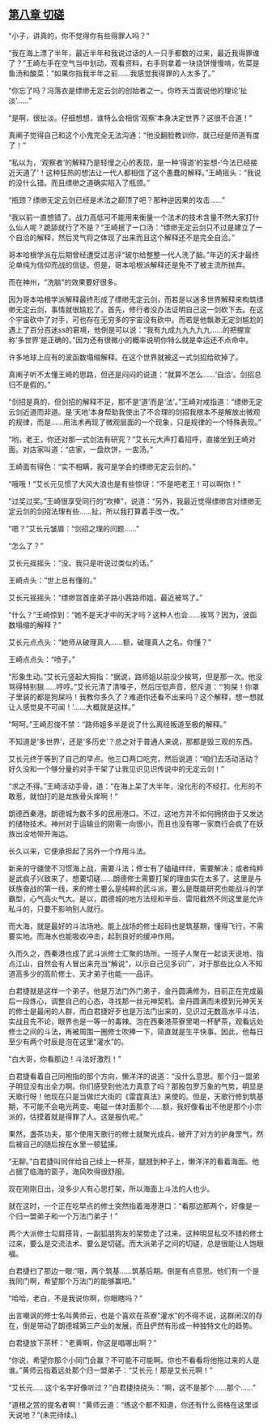## [第八章 切磋](https://www.xxbiquge.com/11_11207/9015486.html)


  “小子，讲真的，你不觉得你有些得罪人吗？”

  “我在海上漂了半年，最近半年和我说过话的人一只手都数的过来，最近我得罪谁了？”王崎左手在空气当中划动，观看资料，右手则拿着一块烧饼慢慢啃，佐菜是鱼汤和酸菜：“如果你指我半年之前……我感觉我得罪的人太多了。”

  “你忘了吗？冯落衣是缥缈无定云剑的创始者之一。你昨天当面说他的理论‘扯淡’……”

  “是啊，很扯淡。仔细想想，谁特么会相信‘观察’本身决定世界？这很不合道！”

  真阐子觉得自己和这个小鬼完全无法沟通：“他没翻脸教训你，就已经是师道有度了！”

  “私以为，‘观察者’的解释乃是轻慢之心的表现，是一种‘得道’的妄想-‘今法已经接近天道了’！这种狂热的想法让一代人都相信了这个愚蠢的解释。”王崎摇头：“我说的没什么错。而且缥缈之道确实陷入了瓶颈。”

  “瓶颈？缥缈无定云剑已经是术法之巅顶了吧？那种逆因果的攻击……”

  “我以前一直想错了。战力高低可不能用来衡量一个法术的技术含量不然大家打什么仙人呢？跪舔就行了不是？”王崎抿了一口汤：“缥缈无定云剑只不过是建立了一个自洽的解释，然后灵气将之体现了出来而且这个解释还不是完全自洽。”

  哥本哈根学派在后期曾经遭受过恶评“玻尔给整整一代人洗了脑。”年迈的天才最终沦单纯为信仰而战的信徒。但是，哥本哈根派解释还是免不了被主流所抛弃。

  而在神州，“洗脑”的效果要好很多。

  因为哥本哈根学派解释最终形成了缥缈无定云剑，而若是以迷多世界解释来构筑缥缈无定云剑，事情就很尴尬了。首先，修行者没办法证明自己这一剑砍下去。在这个宇宙砍中了对手，可也存在无穷多的宇宙没有砍中。而若是他飘渺无定剑尴尬的遇上了百分百迷ss的窘境，他倒是可以说：“我有九成九九九九九……的把握宣称‘多世界’是正确的。”因为还有很微小的概率说明你特么就是幸运还不点命中。

  许多地球上应有的波函数塌缩解释。在这个世界就被这一式剑招给砍掉了。

  真阐子听不太懂王崎的思路，但还是闷闷的说道：“就算不怎么……‘自洽’。剑招总归不是假的。”

  “剑招是真的，但剑招的解释不足，那不是‘道’而是‘法’。”王崎对戒指道：“缥缈无定云剑近道而非道。是‘天地’本身帮助我使出了不合理的剑招我根本不是解放出微观的规律，而是……用法术再现了微观层面的一个现象，只是规律的一个特殊表现。”

  “哟，老王，你还对那一式剑法有研究？”艾长元大声打着招呼，直接坐到王崎对面。对店家叫道：“店家，一盘炊饼，一盅汤。”

  王崎面有得色：“实不相瞒，我可是学会的缥缈无定云剑的。”

  “哦哦！”艾长元见惯了大风大浪也是有些惊讶：“不是吧老王！可以啊你！”

  “过奖过奖。”王崎很享受同行的“吹捧”，说道：“另外，我最近觉得缥缈宫对缥缈无定云剑的剑招法理有些……扯，所以我打算着手改一改。”

  “嗯？”艾长元皱眉：“剑招之理的问题……”

  “怎么了？”

  艾长元摇摇头：“没。我只是听说过类似的话。”

  王崎点头：“世上总有懂的。”

  艾长元摇摇头：“缥缈宫首座弟子路小茜路师姐，最近被骂了。”

  “什么？”王崎惊到：“她不是天才中的天才吗？这种人也会……挨骂？因为，波函数塌缩的解释？”

  艾长元点点头：“她师从破理真人……额，破理真人之名。你懂？”

  王崎点点头：“喷子。”

  “形象生动。”艾长元竖起大拇指：“据说，路师姐以前没少挨骂，但是那一次。他没骂得特别狠……哼哼。”艾长元清了清嗓子，然后压低声音，怒斥道：“‘狗屎！你罩子里装的都是狗屎吗！我教你多久了？难道你还看不出来吗？这个解释，想一想就让人感觉臭不可闻！’……大概就是这样。”

  “呵呵。”王崎忍俊不禁：“路师姐多半是说了什么离经叛道至极的解释。”

  不知道是‘多世界’，还是‘多历史’？总之对于普通人来说，那都是毁三观的东西。

  艾长元终于等到了自己的早点。他三口两口吃完，然后说道：“咱们去活动活动？好久没和一个够分量的对手干架了让我见识见识传说中的无定云剑！”

  “求之不得。”王崎活动手骨，道：“在海上呆了大半年，没化形的不经打。化形的不敢惹，就怕打的是龙族骨头痒啊！”

  朗德西秦港。朗德城为数不多的民用港口。不过，这地方并不如何拥挤由于又发达的储物技术。神州对于运输业的刚需一向很小，而且也没有哪一家商行会疯了在妖族出没地带开海运。

  长久以来，它便承担起了另外一个作用斗法。

  新来的守疆使不习惯海上战，需要斗法；修士有了磕磕绊绊，需要解决；或者纯粹是武疯子兴致来了，想要切磋……朗德修士需要打架的理由实在太多了。这里是与妖族奋战的第一线，来的修士要么是纯粹的武斗派，要么是既能研究也能战斗的学霸型，心气高火气大。是以，朗德城的地方法规和辛岳、雷阳截然不同这里是允许私斗的，只要不影响别人就行。

  而大海，就是最好的斗法场地。能上战场的修士起码也是筑基期，懂得飞行，不需要实地。而海水也能吸收冲击，起到良好的缓冲作用。

  久而久之，西秦港也成了武斗派修士汇聚的场所。一班子人聚在一起谈天说地、指点江山，自然会有人冒出来充当“解说”，以示自己见多识广，对于那些比众人不知道高多少的高阶修士、天才弟子也能一一品评。

  白君捷就是这样一个弟子。他是万法门外门弟子，金丹圆满修为，目前正在完成最后一段炼心，调整自己的心态，寻找那一丝元神契机。金丹圆满而未摸到元神天关的修士是最闲的人群，而白君捷好歹也是万法门出来的，见识过无数高水平斗法，实战且先不论，眼界也是一等一的毒辣。泡在西秦港茶寮里喝一杯酽茶，观看远处修士之间的斗法，再被周围一圈修士吹捧一下，简直就是生平快事。因此，他每日至少有两个时辰是泡在这里“灌水”的。

  “白大哥，你看那边！斗法好激烈！”

  白君捷看着自己同袍指的那个方向，懒洋洋的说道：“没什么意思。那个归一盟弟子明显没有出全力啊。你们感受到他法力真意了吗？那股包罗万象的气势，明显是天歌行呀！他现在只是当做烂大街的《雷霆真法》来使的。但是，天歌行修到筑基期，不可能不会电光两变、电磁一体对面那个……额，我好像看出不他是那个小宗派的，估摸着就是得罪了人。这是报仇呢。”

  果然，盏茶功夫，那个使用天歌行的修士就聚光成兵，破开了对方的护身罡气，然后被自己的随后按在水里一顿猛揍。

  “无聊。”白君捷叫同伴给自己续上一杯茶，腿翘到种子上，懒洋洋的看着海面。他占据了临海的窗子，海风吹得很舒服。

  现在刚刚日出，没多少人有心思打架，所以海面上斗法的人也少。

  就在这时，一个正在吃早点的修士突然指着海港港口：“看那边那两个，好像是一个归一盟弟子和一个万法门弟子！”

  两个大派修士勾肩搭背，一副狐朋狗友的架势走了过来。这种明显私交不错的修士过来，要么是交流法术、要么是切磋。而大派弟子之间的切磋，总是很能让人饱眼福。

  白君捷扫了那边一眼:“哦，两个筑基……筑基后期。倒是有点意思。他们有一个是我同门啊，希望那个万法门的能够赢吧。”

  “哈哈，老白，不是我说你啊，你眼瞎吗？”

  出言嘲讽的修士名叫黄师云，也是个喜欢在茶寮“灌水”的不得不说，这群闲汉的存在，倒是带动了朗德城第三产业的发展，而且俨然有形成一种独特文化的趋势。

  白君捷放下茶杯：“老黄啊，你这是唱哪出啊？”

  “你说，希望你那个小同门会赢？不可能不可能啊。你也不看看将他拖过来的人是谁。”黄师云指着远处那个归一盟弟子：“艾长元！那是艾长元啊！”

  “艾长元……这个名字好像听过？”白君捷挠挠头：“啊，这不是那个……那个……”

  “道根之赏的提名者啊！”黄师云道：“练这个都不知道，你还有什么资格在这里谈天说地？”(未完待续。)
